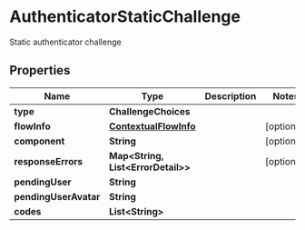 

# AuthenticatorStaticChallenge

Static authenticator challenge

## Properties

| Name | Type | Description | Notes |
|------------ | ------------- | ------------- | -------------|
|**type** | **ChallengeChoices** |  |  |
|**flowInfo** | [**ContextualFlowInfo**](ContextualFlowInfo.md) |  |  [optional] |
|**component** | **String** |  |  [optional] |
|**responseErrors** | **Map&lt;String, List&lt;ErrorDetail&gt;&gt;** |  |  [optional] |
|**pendingUser** | **String** |  |  |
|**pendingUserAvatar** | **String** |  |  |
|**codes** | **List&lt;String&gt;** |  |  |



